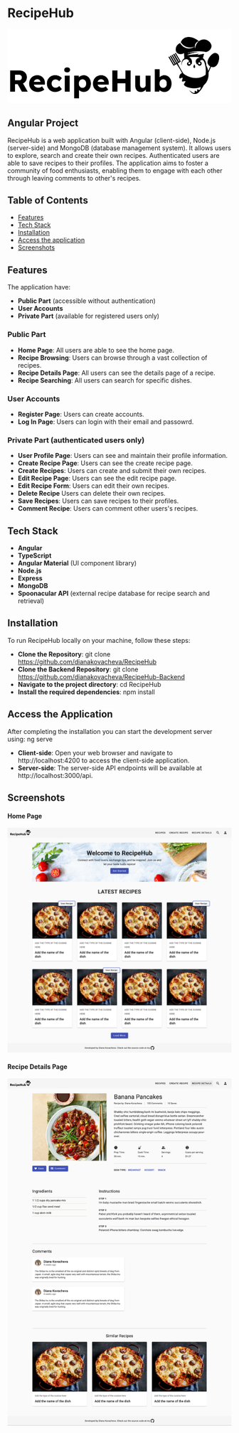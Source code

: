 # RecipeHub

![RecipeHub Logo](./src//assets/RecipeHub-logo-with-mascot.png)

## Angular Project

RecipeHub is a web application built with Angular (client-side), Node.js (server-side) and MongoDB (database management system).
It allows users to explore, search and create their own recipes. Authenticated users are able to save recipes to their profiles. The application aims to foster a community of food enthusiasts, enabling them to engage with each other through leaving comments to other's recipes.

## Table of Contents

- [Features](#features)
- [Tech Stack](#tech-stack)
- [Installation](#installation)
- [Access the application](#access-the-application)
- [Screenshots](#screenshots)

## Features

The application have:

- **Public Part** (accessible without authentication)
- **User Accounts**
- **Private Part** (available for registered users only)

### Public Part

- **Home Page**: All users are able to see the home page.
- **Recipe Browsing**: Users can browse through a vast collection of recipes.
- **Recipe Details Page**: All users can see the details page of a recipe.
- **Recipe Searching**: All users can search for specific dishes.

### User Accounts

- **Register Page**: Users can create accounts.
- **Log In Page**: Users can login with their email and passowrd.

### Private Part (authenticated users only)

- **User Profile Page**: Users can see and maintain their profile information.
- **Create Recipe Page**: Users can see the create recipe page.
- **Create Recipes**: Users can create and submit their own recipes.
- **Edit Recipe Page**: Users can see the edit recipe page.
- **Edit Recipe Form**: Users can edit their own recipes.
- **Delete Recipe** Users can delete their own recipes.
- **Save Recipes**: Users can save recipes to their profiles.
- **Comment Recipe**: Users can comment other users's recipes.

## Tech Stack

- **Angular**
- **TypeScript**
- **Angular Material** (UI component library)
- **Node.js**
- **Express**
- **MongoDB**
- **Spoonacular API** (external recipe database for recipe search and retrieval)

## Installation

To run RecipeHub locally on your machine, follow these steps:

- **Clone the Repository**: git clone https://github.com/dianakovacheva/RecipeHub
- **Clone the Backend Repository**: git clone https://github.com/dianakovacheva/RecipeHub-Backend
- **Navigate to the project directory**: cd RecipeHub
- **Install the required dependencies**: npm install

## Access the Application

After completing the installation you can start the development server using: ng serve

- **Client-side**: Open your web browser and navigate to http://localhost:4200 to access the client-side application.
- **Server-side**: The server-side API endpoints will be available at http://localhost:3000/api.

## Screenshots

#### Home Page

![Home Page](./src//assets//recipeHub-Screenshots/recipeHub-home-page.png)

#### Recipe Details Page

![Home Page](./src//assets//recipeHub-Screenshots/recipeHub-recipe-details-page.png)
